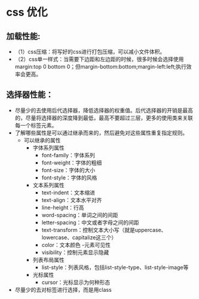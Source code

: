 # css 优化
## 加载性能:
- （1）css压缩：将写好的css进行打包压缩，可以减小文件体积。
- （2）css单一样式：当需要下边距和左边距的时候，很多时候会选择使用 margin:top 0 bottom 0；但margin-bottom:bottom;margin-left:left;执行效率会更高。

## 选择器性能：
- 尽量少的去使用后代选择器，降低选择器的权重值。后代选择器的开销是最高的，尽量将选择器的深度降到最低，最高不要超过三层，更多的使用类来关联每一个标签元素。
- 了解哪些属性是可以通过继承而来的，然后避免对这些属性重复指定规则。
    - 可以继承的属性
        - 字体系列属性
            - font-family：字体系列
            - font-weight：字体的粗细
            - font-size：字体的大小
            - font-style：字体的风格
        - 文本系列属性
            - text-indent：文本缩进
            - text-align：文本水平对齐
            - line-height：行高
            - word-spacing：单词之间的间距
            - letter-spacing：中文或者字母之间的间距
            - text-transform：控制文本大小写（就是uppercase、lowercase、capitalize这三个）
            - color：文本颜色
        -元素可见性
            - visibility：控制元素显示隐藏
        - 列表布局属性
            - list-style：列表风格，包括list-style-type、list-style-image等
        - 光标属性
            - cursor：光标显示为何种形态
- 尽量少的去对标签进行选择，而是用class